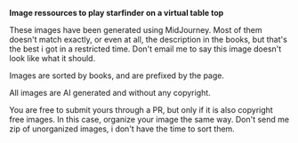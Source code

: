 **Image ressources to play starfinder on a virtual table top**

These images have been generated using MidJourney. 
Most of them doesn't match exactly, or even at all, the description in the books, but that's the best i got in a restricted time.
Don't email me to say this image doesn't look like what it should.

Images are sorted by books, and are prefixed by the page.

All images are AI generated and without any copyright.

You are free to submit yours through a PR, but only if it is also copyright free images. In this case, organize your image the same way.
Don't send me zip of unorganized images, i don't have the time to sort them.
